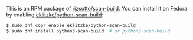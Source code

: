 This is an RPM package of
[rizsotto/scan-build](https://github.com/rizsotto/scan-build). You can install
it on Fedora by enabling
[eklitzke/python-scan-build](https://copr.fedorainfracloud.org/coprs/eklitzke/python-scan-build/):

```bash
$ sudo dnf copr enable eklitzke/python-scan-build
$ sudo dnf install python3-scan-build  # or python2-scan-build
```
